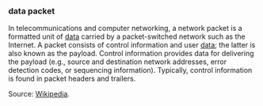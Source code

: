 ### data packet

<p class="c8"><span>In </span><span>telecommunications</span><span>&nbsp;and </span><span>computer networking</span><span>, a network packet is a formatted unit of </span><span class="c2"><a class="c3" href="#h.o783ayrrkc6g">data</a></span><span>&nbsp;carried by a </span><span>packet-switched network such as the Internet</span><span>. A packet consists of control information and user </span><span class="c2"><a class="c3" href="#h.o783ayrrkc6g">data</a></span><span>; the latter is also known as the </span><span>payload</span><span>. Control information provides data for delivering the payload (e.g., source and destination </span><span>network addresses</span><span>, </span><span>error detection</span><span>&nbsp;codes, or sequencing information). Typically, control information is found in packet </span><span>headers</span><span>&nbsp;and </span><span>trailers</span><span class="c0">.</span></p><p class="c8"><span>Source: </span><span class="c2"><a class="c3" href="https://www.google.com/url?q=https://en.wikipedia.org/wiki/Network_packet&amp;sa=D&amp;source=editors&amp;ust=1706779842586097&amp;usg=AOvVaw0dt7PT3z3nZA3z_z6muwer">Wikipedia</a></span><span class="c0">.</span></p>